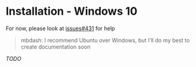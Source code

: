 # Installation - Windows 10


For now, please look at [issues#431](https://github.com/CorentinJ/Real-Time-Voice-Cloning/issues/431) for help


> mbdash: I recommend Ubuntu over Windows, but I'll do my best to create documentation soon

_TODO_